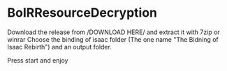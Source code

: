 # BoIRResourceDecryption

Download the release from /DOWNLOAD HERE/ and extract it with 7zip or winrar
Choose the binding of isaac folder (The one name "The Bidning of Isaac Rebirth")
and an output folder.

Press start and enjoy
